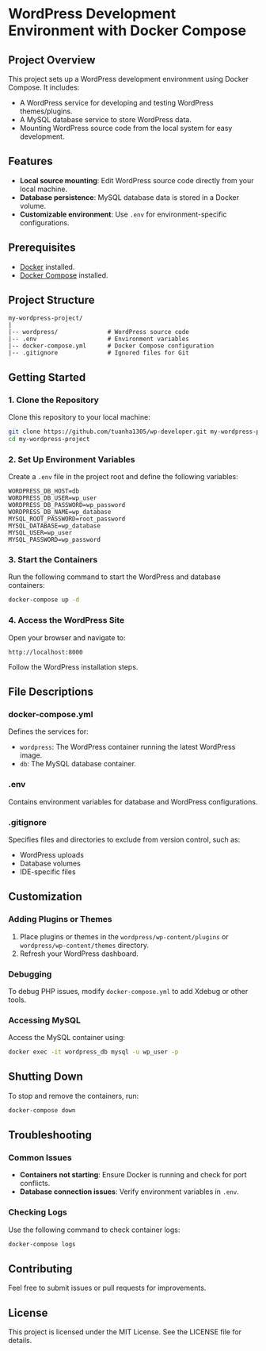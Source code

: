 # WordPress Development Environment with Docker Compose

## Project Overview
This project sets up a WordPress development environment using Docker Compose. It includes:

- A WordPress service for developing and testing WordPress themes/plugins.
- A MySQL database service to store WordPress data.
- Mounting WordPress source code from the local system for easy development.

## Features
- **Local source mounting**: Edit WordPress source code directly from your local machine.
- **Database persistence**: MySQL database data is stored in a Docker volume.
- **Customizable environment**: Use `.env` for environment-specific configurations.

## Prerequisites
- [Docker](https://www.docker.com/) installed.
- [Docker Compose](https://docs.docker.com/compose/) installed.

## Project Structure
```plaintext
my-wordpress-project/
|
|-- wordpress/              # WordPress source code
|-- .env                    # Environment variables
|-- docker-compose.yml      # Docker Compose configuration
|-- .gitignore              # Ignored files for Git
```

## Getting Started

### 1. Clone the Repository
Clone this repository to your local machine:
```bash
git clone https://github.com/tuanha1305/wp-developer.git my-wordpress-project
cd my-wordpress-project
```

### 2. Set Up Environment Variables
Create a `.env` file in the project root and define the following variables:

```env
WORDPRESS_DB_HOST=db
WORDPRESS_DB_USER=wp_user
WORDPRESS_DB_PASSWORD=wp_password
WORDPRESS_DB_NAME=wp_database
MYSQL_ROOT_PASSWORD=root_password
MYSQL_DATABASE=wp_database
MYSQL_USER=wp_user
MYSQL_PASSWORD=wp_password
```

### 3. Start the Containers
Run the following command to start the WordPress and database containers:
```bash
docker-compose up -d
```

### 4. Access the WordPress Site
Open your browser and navigate to:
```
http://localhost:8000
```
Follow the WordPress installation steps.

## File Descriptions

### docker-compose.yml
Defines the services for:
- `wordpress`: The WordPress container running the latest WordPress image.
- `db`: The MySQL database container.

### .env
Contains environment variables for database and WordPress configurations.

### .gitignore
Specifies files and directories to exclude from version control, such as:
- WordPress uploads
- Database volumes
- IDE-specific files

## Customization
### Adding Plugins or Themes
1. Place plugins or themes in the `wordpress/wp-content/plugins` or `wordpress/wp-content/themes` directory.
2. Refresh your WordPress dashboard.

### Debugging
To debug PHP issues, modify `docker-compose.yml` to add Xdebug or other tools.

### Accessing MySQL
Access the MySQL container using:
```bash
docker exec -it wordpress_db mysql -u wp_user -p
```

## Shutting Down
To stop and remove the containers, run:
```bash
docker-compose down
```

## Troubleshooting
### Common Issues
- **Containers not starting**: Ensure Docker is running and check for port conflicts.
- **Database connection issues**: Verify environment variables in `.env`.

### Checking Logs
Use the following command to check container logs:
```bash
docker-compose logs
```

## Contributing
Feel free to submit issues or pull requests for improvements.

## License
This project is licensed under the MIT License. See the LICENSE file for details.

